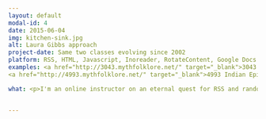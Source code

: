 ```yaml
---
layout: default
modal-id: 4
date: 2015-06-04
img: kitchen-sink.jpg
alt: Laura Gibbs approach
project-date: Same two classes evolving since 2002
platform: RSS, HTML, Javascript, Inoreader, RotateContent, Google Docs
examples: <a href="http://3043.mythfolklore.net/" target="_blank">3043 Myth-Folklore Hub</a>
<a href="http://4993.mythfolklore.net/" target="_blank">4993 Indian Epics Hub</a>

what: <p>I'm an online instructor on an eternal quest for RSS and randomization tools to manage my class blog networks.</p> 


---
```


